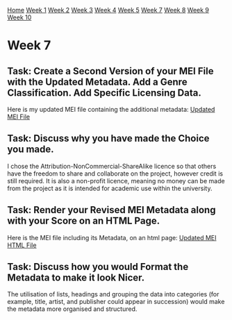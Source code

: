 [Home](README.md)
[Week 1](week1.md)
[Week 2](week2.md)
[Week 3](week3.md)
[Week 4](week4.md)
[Week 5](week5.md)
[Week 7](week7.md)
[Week 8](week8.md)
[Week 9](week9.md)
[Week 10](week10.md)

# Week 7
## Task: Create a Second Version of your MEI File with the Updated Metadata. Add a Genre Classification. Add Specific Licensing Data.
Here is my updated MEI file containing the additional metadata: [Updated MEI File](SatisfiedTestXML7INFO.mei)
## Task: Discuss why you have made the Choice you made.
I chose the Attribution-NonCommercial-ShareAlike licence so that others have the freedom to share and collaborate on the project, however credit is still required. It is also a non-profit licence, meaning no money can be made from the project as it is intended for academic use within the university. 
## Task: Render your Revised MEI Metadata along with your Score on an HTML Page. 
Here is the MEI file including its Metadata, on an html page: [Updated MEI HTML File](metaRAW.html)
## Task: Discuss how you would Format the Metadata to make it look Nicer.
The utilisation of lists, headings and grouping the data into categories (for example, title, artist, and publisher could appear in succession) would make the metadata more organised and structured.
